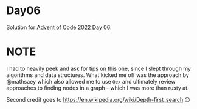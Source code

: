 # Day06

Solution for [Advent of Code 2022 Day 06](https://adventofcode.com/2022/day/6).

# NOTE

I had to heavily peek and ask for tips on this one, since I slept through my algorithms and data structures. What kicked me off was the approach by @mathsaey which also allowed me to use `Qex` and ultimately review approaches to finding nodes in a graph - which I was more than rusty at.

Second credit goes to https://en.wikipedia.org/wiki/Depth-first_search :wink:
